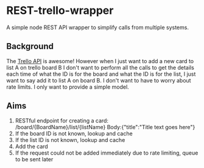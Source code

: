# REST-trello-wrapper
A simple node REST API wrapper to simplify calls from multiple systems.

## Background

The [Trello API](https://developer.atlassian.com/cloud/trello/guides/rest-api/api-introduction/) is awesome! However when I just want to add a new card to list A on trello board B I don't want to perform all the calls to get the details each time of what the ID is for the board and what the ID is for the list, I just want to say add it to list A on board B. I don't want to have to worry about rate limits. I only want to provide a simple model.

## Aims

1. RESTful endpoint for creating a card: /board/{BoardName}/list/{listName} Body:{"title":"Title text goes here"}
2. If the board ID is not known, lookup and cache
3. If the list ID is not known, lookup and cache
4. Add the card
5. If the request could not be added immediately due to rate limiting, queue to be sent later

